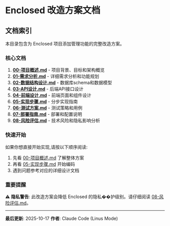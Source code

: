 # Enclosed 改造方案文档

## 文档索引

本目录包含为 Enclosed 项目添加管理功能的完整改造方案。

### 核心文档

1. **[00-项目概述.md](./00-项目概述.md)** - 项目背景、目标和架构概览
2. **[01-需求分析.md](./01-需求分析.md)** - 详细需求分析和功能规划
3. **[02-数据结构设计.md](./02-数据结构设计.md)** - 数据库schema和数据模型
4. **[03-API设计.md](./03-API设计.md)** - 后端API接口设计
5. **[04-前端设计.md](./04-前端设计.md)** - 前端页面和组件设计
6. **[05-实现步骤.md](./05-实现步骤.md)** - 分步实现指南
7. **[06-测试方案.md](./06-测试方案.md)** - 测试策略和用例
8. **[07-部署指南.md](./07-部署指南.md)** - 部署和配置说明
9. **[08-风险评估.md](./08-风险评估.md)** - 技术风险和隐私影响分析

### 快速开始

如果你想直接开始实现,请按以下顺序阅读:

1. 先看 [00-项目概述.md](./00-项目概述.md) 了解整体方案
2. 再看 [05-实现步骤.md](./05-实现步骤.md) 开始编码
3. 遇到问题参考对应的详细设计文档

### 重要提醒

⚠️ **隐私警告**: 此改造方案会降低 Enclosed 的隐私��护级别。请仔细阅读 [08-风险评估.md](./08-风险评估.md)。

---

**最后更新**: 2025-10-17
**作者**: Claude Code (Linus Mode)

